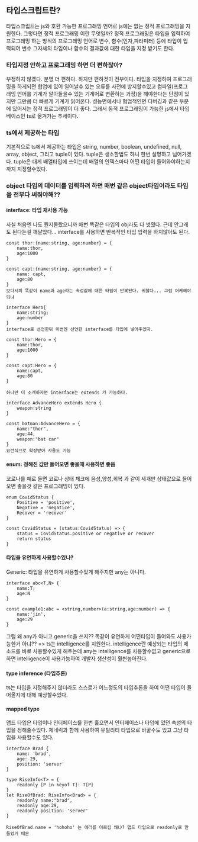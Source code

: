 ## 타입스크립트란?
타입스크립트는 js와 호환 가능한 프로그래밍 언어로 js에는 없는 정적 프로그래밍을 지원한다. 그렇다면 정적 프로그래밍 이란 무엇일까? 정적 프로그래밍은 타입을 입력하여 프로그래밍 하는 방식의 프로그래밍 언어로 변수, 함수(인자,파라미터) 등에 타입이 입력되어 변수 그자체의 타입이나 함수의 결과값에 대한 타입을 지정 받기도 한다. 

### 타입지정 안하고 프로그래밍 하면 더 편하잖아?
부정하지 않겠다. 분명 더 편하다. 하지만 편하것이 전부이다. 타입을 지정하여 프로그래밍을 하게되면 협업에 있어 일어날수 있는 오류를 사전에 방지할수있고 컴파일(프로그래밍 언어를 기계가 알아들을수 있는 기계어로 변환하는 과정)을 해야한다는 단점이 있지만 그만큼 더 빠르게 기계가 읽어온다. 성능면에서나 협업적인면 디버깅과 같은 부분에 있어서는 정적 프로그래밍이 더 좋다. 그래서 동적 프로그래밍이 가능한 js에서 타입 베이스인 ts로 옮겨가는 추세이다.


### ts에서 제공하는 타입
기본적으로 ts에서 제공하는 타입은 string, number, boolean, undefined, null, array, object, 그리고 tuple이 있다.
tuple은 생소할법도 하니 한번 설명하고 넘어가겠다. tuple은 대게 배열타입에 쓰이는데 배열의 인덱스마다 어떤 타입이 들어와야하는지 까지 지정할수있다.


### object 타입의 데이터를 입력하려 하면 매번 같은 object타입이라도 타입을 전부다 써줘야해??

#### interface: 타입 재사용 가능

사실 처음엔 나도 뭔지몰랐으니까 매번 똑같은 타입의 obj라도 다 썻줬다. 근데 안그래도 된다는걸 깨달았다... 
interface를 사용하면 반복적인 타입 입력을 하지않아도 된다.

```
const thor:{name:string, age:number} = {
	name:thor,
	age:1000
}

const capt:{name:string, age:number} = {
	name: capt,
	age:80
}
보다시피 똑같이 name과 age라는 속성값에 대한 타입이 반복된다. 귀찮다... 그럼 어케해야되냐

interface Hero{
	name:string;
	age:number
}
interface로 선언한뒤 이번엔 선언한 interface를 타입에 넣어주겠따.

const thor:Hero = {
	name:thor,
	age:1000
}

const capt:Hero = {
	name:capt,
	age:80
}

하나만 더 소개하자면 interface는 extends 가 가능하다.

interface AdvanceHero extends Hero {
	weapon:string
}

const batman:AdvanceHero = {
	name:"thor",
	age:44,
	weapon:"bat car"
}
요런식으로 확장받아 사용도 가능

```


#### enum: 정해진 값만 들어오면 좋을때 사용하면 좋음
코로나를 예로 들면 코로나 상태 체크에 음성,양성,회복 과 같이 세개만 상태값으로 들어오면 좋을것 같은 프로그래밍이 있다.
```
enum CovidStatus {
	Positive = 'positive',
	Negative = 'negatice',
	Recover = 'recover'
}

const CovidStatus = (status:CovidStatus) => {
	status = CovidStatus.positive or negative or recover
	return status
}
```


#### 타입을 유연하게 사용할수있나?
Generic: 타입을 유연하게 사용할수있게 해주지만 any는 아니다.
```
interface abc<T,N> {
	name:T;
	age:N
}

const example1:abc = <string,number>(a:string,age:number) => {
	name:'jin',
	age:29 
}

```
그럼 왜 any가 아니고 generic을 쓰지?? 똑같이 유연하게 어떤타입이 들어와도 사용가능한거 아냐?? 
=> ts는 intelligence를 지원한다. intelligence란 예상되는 타입의 메소드를 바로 사용할수있게 해주는데 any는 intelligence를 사용할수없고 generic으로 하면 intelligence이 사용가능하여 개발자 생산성이 훨씐높아진다.


#### type inference (타입추론)
ts는 타입을 지정해주지 않더라도 스스로가 어느정도의 타입추론을 하여 어떤 타입이 들어올지에 대해 예상할수있다. 

#### mapped type
맵드 타입은 타입이나 인터페이스를 한번 훑으면서 인터페이스나 타입에 있던 속성의 타입을 정해줄수있다. 제네릭과 함께 사용하여 유틸리티 타입으로 바꿀수도 있고 그냥 타입을 사용할수도 있다.

```
interface Brad {
	name: 'brad',
	age: 29,
	position: 'server'
} 

type RiseInfo<T> = {
	readonly [P in keyof T]: T[P] 
}
let RiseOfBrad: RiseInfo<Brad> = {
	readonly name:"brad",
	readonly age:29,
	readonly position: 'server'
}

RiseOfBrad.name = 'hohoho' 는 에러를 이르킴 왜냐? 맵드 타입으로 readonly로 만들었기 때문
```